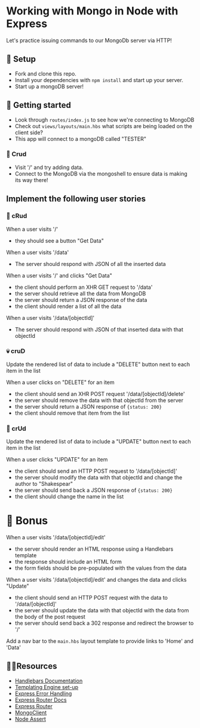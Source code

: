 # Working with Mongo in Node with Express

Let's practice issuing commands to our MongoDb server via HTTP!

## 👷 Setup

- Fork and clone this repo. 
- Install your dependencies with `npm install` and start up your server.
- Start up a mongoDB server!

## 🔬 Getting started

- Look through `routes/index.js` to see how we're connecting to MongoDB
- Check out `views/layouts/main.hbs` what scripts are being loaded on the client side?
- This app will connect to a mongoDB called "TESTER"

### 🤰 Crud
- Visit '/' and try adding data. 
- Connect to the MongoDB via the mongoshell to ensure data is making its way there!

## Implement the following user stories

### 📖 cRud

When a user visits '/'

- they should see a button "Get Data"

When a user visits '/data'

- The server should respond with JSON of all the inserted data

When a user visits '/' and clicks "Get Data"

- the client should perform an XHR GET request to '/data'
- the server should retrieve all the data from MongoDB
- the server should return a JSON response of the data
- the client should render a list of all the data

When a user visits '/data/[objectId]'

- The server should respond with JSON of that inserted data with that objectId

### 💀 cruD

Update the rendered list of data to include a "DELETE" button next to each item in the list

When a user clicks on "DELETE" for an item

- the client should send an XHR POST request '/data/[objectId]/delete'
- the server should remove the data with that objectId from the server
- the server should return a JSON response of `{status: 200}`
- the client should remove that item from the list

### 💅 crUd

Update the rendered list of data to include a "UPDATE" button next to each item in the list

When a user clicks "UPDATE" for an item

- the client should send an HTTP POST request to '/data/[objectId]'
- the server should modify the data with that objectId and change the author to "Shakespear"
- the server should send back a JSON response of `{status: 200}`
- the client should change the name in the list

# 🚀 Bonus

When a user visits '/data/[objectId]/edit'

- the server should render an HTML response using a Handlebars template
- the response should include an HTML form
- the form fields should be pre-populated with the values from the data

When a user visits '/data/[objectId]/edit' and changes the data and clicks "Update"

- the client should send an HTTP POST request with the data to '/data/[objectId]'
- the server should update the data with that objectId with the data from the body of the post request
- the server should send back a 302 response and redirect the browser to '/'

Add a nav bar to the `main.hbs` layout template to provide links to 'Home' and 'Data'

## 🤷‍♀️Resources

- [Handlebars Documentation](http://handlebarsjs.com/)
- [Templating Engine set-up](https://webapplog.com/jade-handlebars-express/)
- [Express Error Handling](https://expressjs.com/en/guide/error-handling.html)
- [Express Router Docs](https://expressjs.com/en/4x/api.html#router)
- [Express Router](https://scotch.io/tutorials/learn-to-use-the-new-router-in-expressjs-4)
- [MongoClient](https://mongodb.github.io/node-mongodb-native/driver-articles/mongoclient.html)
- [Node Assert](https://nodejs.org/api/assert.html)
